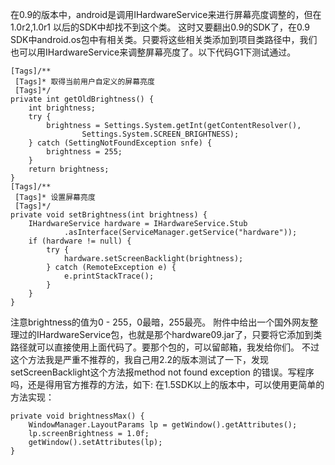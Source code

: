 在0.9的版本中，android是调用IHardwareService来进行屏幕亮度调整的，但在1.0r2,1.0r1 以后的SDK中却找不到这个类。
这时又要翻出0.9的SDK了，在0.9 SDK中android.os包中有相关类。只要将这些相关类添加到项目类路径中，我们也可以用IHardwareService来调整屏幕亮度了。以下代码G1下测试通过。
```  
[Tags]/**
 [Tags]* 取得当前用户自定义的屏幕亮度
 [Tags]*/
private int getOldBrightness() {
	int brightness;
	try {
		brightness = Settings.System.getInt(getContentResolver(),
				Settings.System.SCREEN_BRIGHTNESS);
	} catch (SettingNotFoundException snfe) {
		brightness = 255;
	}
	return brightness;
}
[Tags]/**
 [Tags]* 设置屏幕亮度
 [Tags]*/
private void setBrightness(int brightness) {
	IHardwareService hardware = IHardwareService.Stub
			.asInterface(ServiceManager.getService("hardware"));
	if (hardware != null) {
		try {
			hardware.setScreenBacklight(brightness);
		} catch (RemoteException e) {
			e.printStackTrace();
		}
	}
}
```
注意brightness的值为0 - 255，0最暗，255最亮。
附件中给出一个国外网友整理过的IHardwareService包，也就是那个hardware09.jar了，只要将它添加到类路径就可以直接使用上面代码了。要那个包的，可以留邮箱，我发给你们。
不过这个方法我是严重不推荐的，我自己用2.2的版本测试了一下，发现setScreenBacklight这个方法报method not found exception 的错误。写程序吗，还是得用官方推荐的方法，如下:
在1.5SDK以上的版本中，可以使用更简单的方法实现：
```  
private void brightnessMax() {
	WindowManager.LayoutParams lp = getWindow().getAttributes();
	lp.screenBrightness = 1.0f;
	getWindow().setAttributes(lp);
}
```